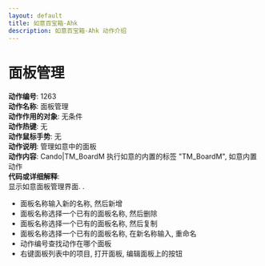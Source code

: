 ```yaml
---
layout: default
title: 如意百宝箱-Ahk
description: 如意百宝箱-Ahk 动作介绍
---
```

<link rel="stylesheet" href="../actions/css/atom-one-light.min.css">
<script src="../actions/js/highlight.min.js"></script>
<script>hljs.highlightAll();</script>

# [](#header-2) 面板管理
**动作编号**: 1263  
**动作名称**: 面板管理  
**动作作用的对象**: 无条件  
**动作热键**: 无  
**动作鼠标手势**: 无  
**动作说明**: 管理如意中的面板  
**动作内容**: Cando|TM_BoardM 
执行如意的内置的标签 "TM_BoardM", 如意内置动作  
**代码或详细解释**:  
显示如意面板管理界面.  .
   - 面板名称输入新的名称, 然后新增  
   - 面板名称选择一个已有的面板名称, 然后删除  
   - 面板名称选择一个已有的面板名称, 然后复制  
   - 面板名称选择一个已有的面板名称, 在新名称输入, 重命名  
   - 动作编号查找动作在哪个面板  
   - 右键面板列表中的项目, 打开面板, 编辑面板上的按钮  
